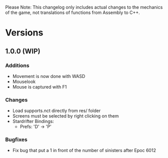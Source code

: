 >>>
Please Note: This changelog only includes actual changes to the mechanics of the
game, not translations of functions from Assembly to C++.
>>>

# Versions

## 1.0.0 (WIP)

### Additions
* Movement is now done with WASD
* Mouselook
* Mouse is captured with F1

### Changes
* Load supports.nct directly from res/ folder
* Screens must be selected by right clicking on them
* Stardrifter Bindings:
    * Prefs: 'D' -> 'P'

### Bugfixes
* Fix bug that put a 1 in front of the number of sinisters after Epoc 6012
